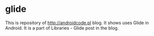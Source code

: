 # glide
This is repository of http://androidcode.pl blog. It shows uses Glide in Android. It is a part of Libraries - Glide post in the blog.
